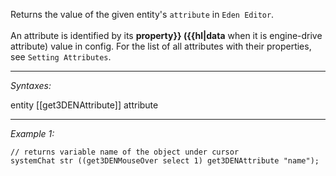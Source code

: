 Returns the value of the given entity's `attribute` in `Eden Editor`.<br><br>
An attribute is identified by its **property}} ({{hl|data** when it is engine-drive attribute) value in config. For the list of all attributes with their properties, see `Setting Attributes`.


---
*Syntaxes:*

entity [[get3DENAttribute]] attribute

---
*Example 1:*

```sqf
// returns variable name of the object under cursor
systemChat str ((get3DENMouseOver select 1) get3DENAttribute "name");
```